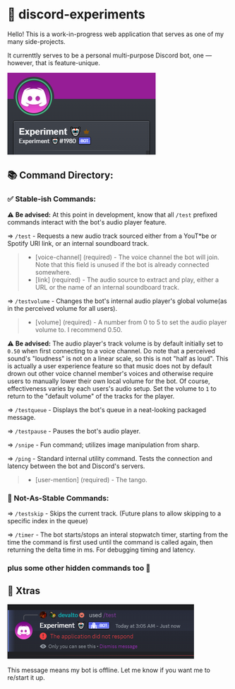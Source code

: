# 🤖 discord-experiments

Hello! This is a work-in-progress web application that serves as one of my many side-projects. 

It currenttly serves to be a personal multi-purpose Discord bot, one — however, that is feature-unique.

<img src="https://github.com/dev-alto/dev-alto/blob/main/28%20July%20%40%2012-59-26%20AM.png">

## 📚 Command Directory:

### ✅ Stable-ish Commands:

⚠ **Be advised:** At this point in development, know that all  `/test` prefixed commands interact with the bot's audio player feature.

⇒ `/test` - Requests a new audio track sourced either from a YouT\*be or Spotify URI link, or an internal soundboard track.

> - [voice-channel] (required) - The voice channel the bot will join. Note that this field is unused if the bot is already connected somewhere.
> - [link] (required) - The audio source to extract and play, either a URL or the name of an internal soundboard track.

⇒ `/testvolume` - Changes the bot's internal audio player's global volume(as in the perceived volume for all users).

> - [volume] (required) - A number from 0 to 5 to set the audio player volume to. I recommend 0.50.

⚠ **Be advised:** The audio player's track volume is by default initially set to `0.50` when first connecting to a voice channel. Do note that a perceived sound's "loudness" is not on a linear scale, so this is not "half as loud". This is actually a user experience feature so that music does not by default drown out other voice channel member's voices and otherwise require users to manually lower their own local volume for the bot. Of course, effectiveness varies by each users's audio setup. Set the volume to `1` to return to the "default volume" of the tracks for the player.

⇒ `/testqueue` - Displays the bot's queue in a neat-looking packaged message.

⇒ `/testpause` - Pauses the bot's audio player.

⇒ `/snipe` - Fun command; utilizes image manipulation from sharp.

⇒ `/ping` - Standard internal utility command. Tests the connection and latency between the bot and Discord's servers.

> - [user-mention] (required) - The tango.

### 🔶 Not-As-Stable Commands:

⇒ `/testskip` - Skips the current track. (Future plans to allow skipping to a specific index in the queue)

⇒ `/timer` - The bot starts/stops an interal stopwatch timer, starting from the time the command is first used until the command is called again, then returning the delta time in ms. For debugging timing and latency.

### plus some other hidden commands too 👻

## 🔎 Xtras

<img src="https://github.com/dev-alto/dev-alto/blob/main/03%20August%20%40%2003-06-42%20AM.png">

This message means my bot is offline. Let me know if you want me to re/start it up.
